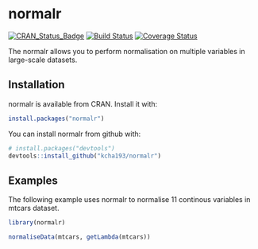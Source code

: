 # normalr
[![CRAN_Status_Badge](http://www.r-pkg.org/badges/version/normalr)](http://cran.r-project.org/package=normalr)
[![Build Status](https://travis-ci.org/kcha193/normalr.png?branch=master)](https://travis-ci.org/kcha193/normalr)
[![Coverage Status](https://img.shields.io/codecov/c/github/kcha193/normalr/master.svg)](https://codecov.io/github/kcha193/normalr?branch=master)


The normalr allows you to perform normalisation on multiple variables in large-scale datasets. 

## Installation

normalr is available from CRAN. Install it with:

``` r
install.packages("normalr")
```

You can install normalr from github with:

``` r
# install.packages("devtools")
devtools::install_github("kcha193/normalr")
```
## Examples

The following example uses normalr to normalise 11 continous variables in mtcars dataset.

```R
library(normalr)

normaliseData(mtcars, getLambda(mtcars))
```
